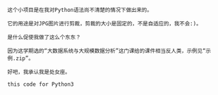 
    这个小项目是在我对Python语法尚不清楚的情况下做出来的。

    它的用途是对JPG图片进行剪裁，剪裁的大小是固定的，不是自适应的，我不会:)。

    是什么促使我做了这么个东东？

    因为这学期选的“大数据系统与大规模数据分析”这门课给的课件相当反人类，示例见“示例.zip”。

    好吧，我承认我是处女座。

    this code for Python3
